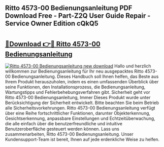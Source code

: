 ## Ritto 4573-00 Bedienungsanleitung PDF Download Free - Part-Z2Q User Guide Repair - Service Owner Edition cQkQ5

# <h2><a href="http://df662uy.blite.top/?on=Ritto+4573-00+Bedienungsanleitung">🔗Download 👉🔴 Ritto 4573-00 Bedienungsanleitung</a></h2>

[![Ritto 4573-00 Bedienungsanleitung new download](https://i.imgur.com/lujVjoI.png)](http://df662uy.blite.top/?on=Ritto+4573-00+Bedienungsanleitung)
Hallo und herzlich willkommen zur Bedienungsanleitung für Ihr neu ausgepacktes Ritto 4573-00 Bedienungsanleitung. Dieses Handbuch soll Ihnen helfen, das Beste aus Ihrem Produkt herauszuholen, indem es einen umfassenden Überblick über seine Funktionen, den Installationsprozess, die Bedienungsanleitung, Wartungstipps und Fehlerbehebungsverfahren gibt. Sicherheit geht vor Ritto 4573-00 Bedienungsanleitung, Immer Dieses Produkt wurde unter Berücksichtigung der Sicherheit entwickelt. Bitte beachten Sie beim Betrieb alle Sicherheitsvorkehrungen. Ritto 4573-00 Bedienungsanleitung verfügt über eine Reihe fortschrittlicher Funktionen, darunter Objekterkennung, Gesichtserkennung, anpassbare Einstellungen und Echtzeitüberwachung, die alle einfach über die benutzerfreundliche und intuitive Benutzeroberfläche gesteuert werden können. Lass uns zusammenarbeiten, Ritto 4573-00 Bedienungsanleitung. Unser Kundensupport-Team ist bereit, Ihnen auf jede erdenkliche Weise zu helfen.
